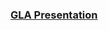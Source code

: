 ### [GLA Presentation](http://htmlpreview.github.io/?https://github.com/425J/GLA/blob/main/TestStandDXImprovement.html)
